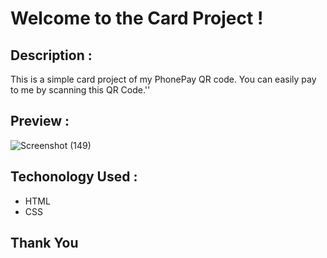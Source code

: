 # Welcome to the Card Project !

## Description :
This is a simple card project of my PhonePay QR code. You can easily pay to me by scanning this QR Code.''

## Preview :

![Screenshot (149)](https://github.com/raviranjan0/Cards/assets/100368738/c845d953-29c5-49b5-bc4e-dd2f35d3a18a)


## Techonology Used :
- HTML
- CSS

## Thank You 

